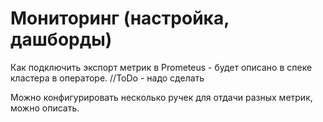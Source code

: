 # Мониторинг (настройка, дашборды)

Как подключить экспорт метрик в Prometeus - будет описано в спеке кластера в операторе.
//ToDo - надо сделать

Можно конфигурировать несколько ручек для отдачи разных метрик, можно описать.
